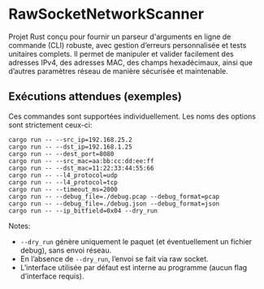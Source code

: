 # RawSocketNetworkScanner
Projet Rust conçu pour fournir un parseur d'arguments en ligne de commande (CLI) robuste, avec gestion d’erreurs personnalisée et tests unitaires complets. Il permet de manipuler et valider facilement des adresses IPv4, des adresses MAC, des champs hexadécimaux, ainsi que d’autres paramètres réseau de manière sécurisée et maintenable.

## Exécutions attendues (exemples)

Ces commandes sont supportées individuellement. Les noms des options sont strictement ceux-ci:

```
cargo run -- --src_ip=192.168.25.2
cargo run -- --dst_ip=192.168.1.25
cargo run -- --dest_port=8080
cargo run -- --src_mac=aa:bb:cc:dd:ee:ff
cargo run -- --dst_mac=11:22:33:44:55:66
cargo run -- --l4_protocol=udp
cargo run -- --l4_protocol=tcp
cargo run -- --timeout_ms=2000
cargo run -- --debug_file=./debug.pcap --debug_format=pcap
cargo run -- --debug_file=./debug.json --debug_format=json
cargo run -- --ip_bitfield=0x04 --dry_run
```

Notes:
- `--dry_run` génère uniquement le paquet (et éventuellement un fichier debug), sans envoi réseau.
- En l’absence de `--dry_run`, l’envoi se fait via raw socket.
- L’interface utilisée par défaut est interne au programme (aucun flag d’interface requis).
